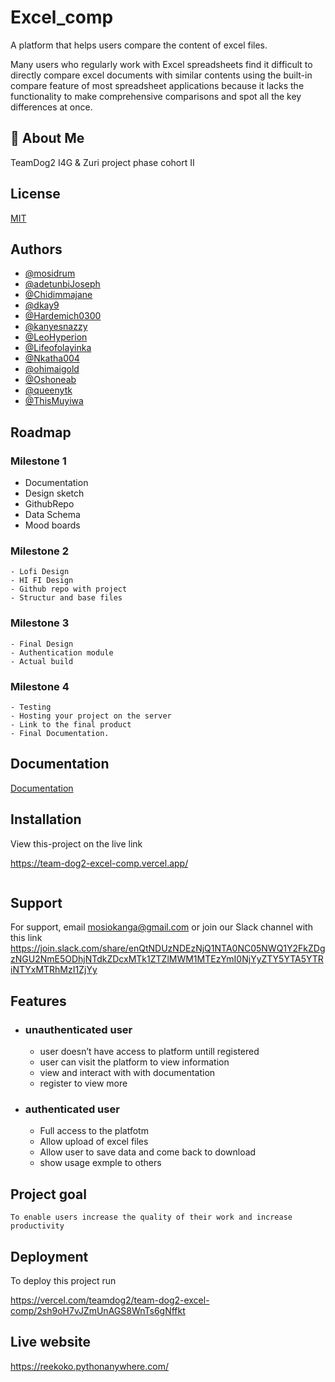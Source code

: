 
# Excel_comp
A platform that helps users compare the content of excel files.

Many users who regularly work with Excel spreadsheets find it difficult to directly compare excel documents with similar
contents using the built-in compare feature of most spreadsheet applications because it lacks the functionality
 to make comprehensive comparisons and spot all the key differences at once.

## 🚀 About Me
TeamDog2 I4G & Zuri project phase cohort II


## License

[MIT](https://choosealicense.com/licenses/mit/)


## Authors

- [@mosidrum](https://www.github.com/mosidrum)
- [@adetunbiJoseph](https://github.com/AdetunbiJoseph)
- [@Chidimmajane](https://github.com/Chidimmajane)
- [@dkay9](https://github.com/dkay9)
- [@Hardemich0300](https://github.com/Hardemich0300)
- [@kanyesnazzy](https://github.com/kanyesnazzy)
- [@LeoHyperion](https://github.com/LeoHyperion)
- [@Lifeofolayinka](https://github.com/Lifeofolayinka)
- [@Nkatha004](https://github.com/Nkatha004)
- [@ohimaigold](https://github.com/ohimaigold)
- [@Oshoneab](https://github.com/Oshoneab)
- [@queenytk](https://github.com/queenytk)
- [@ThisMuyiwa](https://github.com/ThisMuyiwa)
## Roadmap

###  Milestone 1
   - Documentation
   - Design sketch
   - GithubRepo
   - Data Schema
   - Mood boards

### Milestone 2
    - Lofi Design
    - HI FI Design
    - Github repo with project
    - Structur and base files
### Milestone 3
    - Final Design
    - Authentication module
    - Actual build
### Milestone 4
    - Testing
    - Hosting your project on the server
    - Link to the final product
    - Final Documentation.
## Documentation

[Documentation](https://www.figma.com/file/M6F0Q0ECWp5tZnGLnOtNHn/Team-Dog2---excel_comp?node-id=37%3A260&t=au3MXmLeUH9k0Kx5-0)


## Installation

View this-project on the live link

https://team-dog2-excel-comp.vercel.app/

```bash

```

## Support

For support, email mosiokanga@gmail.com or join our Slack channel with this link https://join.slack.com/share/enQtNDUzNDEzNjQ1NTA0NC05NWQ1Y2FkZDgzNGU2NmE5ODhjNTdkZDcxMTk1ZTZlMWM1MTEzYmI0NjYyZTY5YTA5YTRiNTYxMTRhMzI1ZjYy




## Features

- ### unauthenticated user
    - user doesn’t have access to platform untill registered
    - user can visit the platform to view information
    - view and interact with with documentation
    - register to view more

- ### authenticated user
    - Full access to the platfotm
    - Allow upload of excel files
    - Allow user to save data and come back to download
    - show usage exmple to others


## Project goal
    To enable users increase the quality of their work and increase productivity
## Deployment

To deploy this project run


https://vercel.com/teamdog2/team-dog2-excel-comp/2sh9oH7vJZmUnAGS8WnTs6gNffkt


## Live website
https://reekoko.pythonanywhere.com/